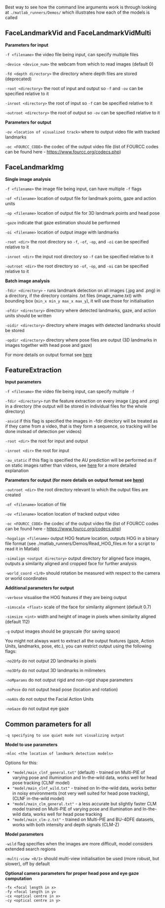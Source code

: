 Best way to see how the command line arguments work is through looking at `./matlab_runners/Demos/` which illustrates how each of the models is called

## FaceLandmarkVid and FaceLandmarkVidMulti

**Parameters for input**

   `-f <filename>` the video file being input, can specify multiple files

   `-device <device_num>` the webcam from which to read images (default 0)

   `-fd <depth directory>` the directory where depth files are stored (deprecated)

   `-root <directory>` the root of input and output so `-f` and `-ov` can be specified relative to it

   `-inroot <directory>` the root of input so `-f` can be specified relative to it

   `-outroot <directory>` the root of output so `-ov` can be specified relative to it

**Parameters for output**

   `-ov <location of visualized track>` where to output video file with tracked landmarks

   `-oc <FOURCC_CODE>` the codec of the output video file (list of FOURCC codes can be found here - https://www.fourcc.org/codecs.php)
 
## FaceLandmarkImg

**Single image analysis**

   `-f <filename>` the image file being input, can have multiple `-f` flags

   `-of <filename>` location of output file for landmark points, gaze and action units

   `-op <filename>` location of output file for 3D landmark points and head pose

   `-gaze` indicate that gaze estimation should be performed

   `-oi <filename>` location of output image with landmarks

   `-root <dir>` the root directory so `-f`, `-of`, `-op`, and `-oi` can be specified relative to it

   `-inroot <dir>` the input root directory so `-f` can be specified relative to it

   `-outroot <dir>` the root directory so `-of`, `-op`, and `-oi` can be specified relative to it

**Batch image analysis**
	
   `-fdir <directory>` - runs landmark detection on all images (.jpg and .png) in a directory, if the directory contains .txt files (image_name.txt) with bounding box (`min_x min_y max_x max_y`), it will use those for initialisation

   `-ofdir <directory>` directory where detected landmarks, gaze, and action units should be written

   `-oidir <directory>` directory where images with detected landmarks should be stored

   `-opdir <directory>` directory where pose files are output (3D landmarks in images together with head pose and gaze)

For more details on output format see [here](https://github.com/TadasBaltrusaitis/OpenFace/wiki/Output-Format#facelandmarkimg)

## FeatureExtraction

**Input parameters**

   `-f <filename>` the video file being input, can specify multiple `-f` 

   `-fdir <directory>` run the feature extraction on every image (.jpg and .png) in a directory (the output will be stored in individual files for the whole directory)

   `-asvid` if this flag is specified the images in -fdir directory will be treated as if they came from a video, that is they form a sequence, so tracking will be done instead of detection per videos)

   `-root <dir>` the root for input and output

   `-inroot <dir>` the root for input

   `-au_static` if this flag is specified the AU prediction will be performed as if on static images rather than videos, see [here](https://github.com/TadasBaltrusaitis/OpenFace/wiki/Action-Units#static-vs-dynamic) for a more detailed explanation
	
**Parameters for output (for more details on output format see [here](https://github.com/TadasBaltrusaitis/OpenFace/wiki/Output-Format#featureextraction))**

   `-outroot <dir>` the root directory relevant to which the output files are created
	
   `-of <filename>` location of file

   `-ov <filename>` location location of tracked output video

   `-oc <FOURCC_CODE>` the codec of the output video file (list of FOURCC codes can be found here - https://www.fourcc.org/codecs.php)
 

   `-hogalign <filename>` output HOG feature location, outputs HOG in a binary file format (see ./matlab_runners/Demos/Read_HOG_files.m for a script to read it in Matlab)

   `-simalign <output directory>` output directory for aligned face images, outputs a similarity aligned and cropped face for further analysis

   `-world_coord <1/0>` should rotation be measured with respect to the camera or world coordinates

**Additional parameters for output**
	
   `-verbose` visualise the HOG features if they are being output

   `-simscale <float>` scale of the face for similarity alignment (default 0.7)

   `-simsize <int>` width and height of image in pixels when similarity aligned (default 112)

   `-g` output images should be grayscale (for saving space)

You might not always want to extract all the output features (gaze, Action Units, landmarks, pose, etc.), you can restrict output using the following flags:

   `-no2Dfp` do not output 2D landmarks in pixels

   `-no3Dfp` do not output 3D landmarks in milimeters

   `-noMparams` do not output rigid and non-rigid shape parameters

   `-noPose` do not output head pose (location and rotation)

   `-noAUs` do not output the Facial Action Units

   `-noGaze` do not output eye gaze

## Common parameters for all

    -q specifying to use quiet mode not visualizing output

**Model to use parameters**

    -mloc <the location of landmark detection models>

  Options for this:
        
- `"model/main_clnf_general.txt"` (default) - trained on Multi-PIE of varying pose and illumination and In-the-wild data, works well for head pose tracking (CLNF model)
- `"model/main_clnf_wild.txt"` - trained on In-the-wild data, works better in noisy environments (not very well suited for head pose tracking),  (CLNF in-the-wild model)
- `"model/main_clm_general.txt"` - a less accurate but slightly faster CLM model trained on Multi-PIE of varying pose and illumination and In-the-wild data, works well for head pose tracking
- `"model/main_clm-z.txt"` - trained on Multi-PIE and BU-4DFE datasets, works with both intensity and depth signals (CLM-Z)

**Model parameters**

   `-wild` flag specifies when the images are more difficult, model considers extended search regions

   `-multi-view <0/1>` should multi-view initialisation be used (more robust, but slower), off by default

**Optional camera parameters for proper head pose and eye gaze computation**

	-fx <focal length in x>
	-fy <focal length in y>
	-cx <optical centre in x> 
	-cy <optical centre in y>